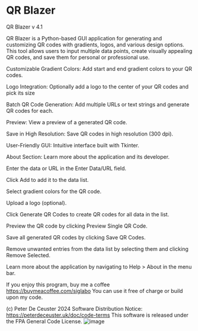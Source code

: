# QR Blazer
QR Blazer v 4.1

 

QR Blazer is a Python-based GUI application for generating and customizing QR codes with gradients, logos, and various design options. This tool allows users to input multiple data points, create visually appealing QR codes, and save them for personal or professional use.




Customizable Gradient Colors: Add start and end gradient colors to your QR codes.


Logo Integration: Optionally add a logo to the center of your QR codes and pick its size

Batch QR Code Generation: Add multiple URLs or text strings and generate QR codes for each.

Preview: View a preview of a generated QR code.

Save in High Resolution: Save QR codes in high resolution (300 dpi).

User-Friendly GUI: Intuitive interface built with Tkinter.

About Section: Learn more about the application and its developer.

 
 
 

Enter the data or URL in the Enter Data/URL field.

Click Add to add it to the data list.

 
 

Select gradient colors for the QR code.


Upload a logo (optional).

Click Generate QR Codes to create QR codes for all data in the list.

Preview the QR code by clicking Preview Single QR Code.

Save all generated QR codes by clicking Save QR Codes.

 

Remove unwanted entries from the data list by selecting them and clicking Remove Selected.

Learn more about the application by navigating to Help > About in the menu bar.

 

If you enjoy this program, buy me a coffee https://buymeacoffee.com/siglabo
You can use it free of charge or build upon my code. 
 
(c) Peter De Ceuster 2024
Software Distribution Notice: https://peterdeceuster.uk/doc/code-terms 
This software is released under the FPA General Code License.
![image](https://github.com/user-attachments/assets/3e78f76f-0433-4944-a278-8e1d27480b6d)

 
